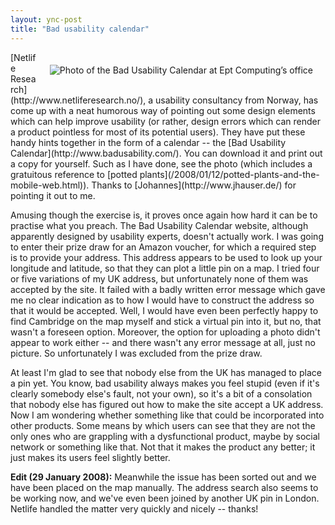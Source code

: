 ```yaml
---
layout: ync-post
title: "Bad usability calendar"
---
```


<p><img src="/2008/01/28012008_small.jpg" alt="Photo of the Bad Usability Calendar at Ept
Computing’s office" align="right" hspace="20" vspace="20" />[Netlife
Research](http://www.netliferesearch.no/), a usability consultancy from Norway, has come up with a
neat humorous way of pointing out some design elements which can help improve usability (or rather,
design errors which can render a product pointless for most of its potential users). They have put
these handy hints together in the form of a calendar -- the
[Bad Usability Calendar](http://www.badusability.com/). You can download it and print out a copy for
yourself. Such as I have done, see the photo (which includes a gratuitous reference to
[potted plants](/2008/01/12/potted-plants-and-the-mobile-web.html)). Thanks to
[Johannes](http://www.jhauser.de/) for pointing it out to me.</p>

Amusing though the exercise is, it
proves once again how hard it can be to practise what you preach. The Bad Usability Calendar
website, although apparently designed by usability experts, doesn't actually work. I was going to
enter their prize draw for an Amazon voucher, for which a required step is to provide your address.
This address appears to be used to look up your longitude and latitude, so that they can plot a
little pin on a map. I tried four or five variations of my UK address, but unfortunately none of
them was accepted by the site. It failed with a badly written error message which gave me no clear
indication as to how I would have to construct the address so that it would be accepted. Well, I
would have even been perfectly happy to find Cambridge on the map myself and stick a virtual pin
into it, but no, that wasn't a foreseen option. Moreover, the option for uploading a photo didn't
appear to work either -- and there wasn't any error message at all, just no picture. So
unfortunately I was excluded from the prize draw.

At least I'm glad to see that nobody else from
the UK has managed to place a pin yet. You know, bad usability always makes you feel stupid (even if
it's clearly somebody else's fault, not your own), so it's a bit of a consolation that nobody else
has figured out how to make the site accept a UK address. Now I am wondering whether something like
that could be incorporated into other products. Some means by which users can see that they are not
the only ones who are grappling with a dysfunctional product, maybe by social network or something
like that. Not that it makes the product any better; it just makes its users feel slightly
better.

**Edit (29 January 2008):** Meanwhile the issue has been sorted out and we have been
placed on the map manually. The address search also seems to be working now, and we've even been
joined by another UK pin in London. Netlife handled the matter very quickly and nicely --
thanks!
